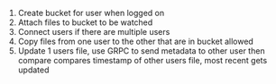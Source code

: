 
1. Create bucket for user when logged on
2. Attach files to bucket to be watched
3. Connect users if there are multiple users
4. Copy files from one user to the other that are in bucket allowed
5. Update 1 users file, use GRPC to send metadata to other user then compare compares timestamp of other users file, most recent gets updated